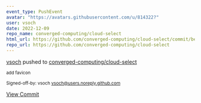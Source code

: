 ```yaml
---
event_type: PushEvent
avatar: "https://avatars.githubusercontent.com/u/814322?"
user: vsoch
date: 2022-12-09
repo_name: converged-computing/cloud-select
html_url: https://github.com/converged-computing/cloud-select/commit/be4493bc73933f0a53153a92acd9c7dbf305cffa
repo_url: https://github.com/converged-computing/cloud-select
---
```


<a href='https://github.com/vsoch' target='_blank'>vsoch</a> pushed to <a href='https://github.com/converged-computing/cloud-select' target='_blank'>converged-computing/cloud-select</a>

<small>add favicon

Signed-off-by: vsoch <vsoch@users.noreply.github.com></small>

<a href='https://github.com/converged-computing/cloud-select/commit/be4493bc73933f0a53153a92acd9c7dbf305cffa' target='_blank'>View Commit</a>